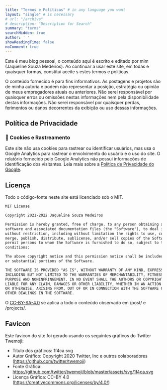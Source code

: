 ```yaml
---
title: "Termos e Políticas" # in any language you want
layout: "single" # is necessary
# url: "/archive"
# description: "Description for Search"
summary: "terms"
searchHidden: true
author: ' '
showReadingTime: false
noComment: true
---
```


Este é meu blog pessoal, o conteúdo aqui é escrito e editado por mim (Jaqueline Souza Medeiros). Ao continuar a usar este site, em todas e quaisquer formas, constitui aceite s estes termos e políticas.

O conteúdo fornecido é para fins informativos. As postagens e projetos são de minha autoria e podem não representar a posição, estratégia ou opinião de meus empregadores atuais ou anteriores. Não serei responsável por quaisquer erros ou omissões nestas informações nem pela disponibilidade destas informações. Não serei responsável por quaisquer perdas, ferimentos ou danos decorrentes da exibição ou uso dessas informações.

## Política de Privacidade

### 🍪 Cookies e Rastreamento

Este site não usa cookies para rastrear ou identificar usuários, mas usa o Google Analytics para rastrear o envolvimento do usuário e o uso do site. O relatório fornecido pelo Google Analytics não possui informações de identificação dos visitantes. Leia mais sobre a [Política de Privacidade do Google](https://policies.google.com/privacy).

## Licença

Todo o código-fonte neste site está licenciado sob o MIT. 

```txt
MIT License

Copyright 2021-2022 Jaqueline Souza Medeiros

Permission is hereby granted, free of charge, to any person obtaining a copy of this 
software and associated documentation files (the "Software"), to deal in the Software
without restriction, including without limitation the rights to use, copy, modify, 
merge, publish, distribute, sublicense, and/or sell copies of the Software, and to 
permit persons to whom the Software is furnished to do so, subject to the following 
conditions:

The above copyright notice and this permission notice shall be included in all copies 
or substantial portions of the Software.

THE SOFTWARE IS PROVIDED "AS IS", WITHOUT WARRANTY OF ANY KIND, EXPRESS OR IMPLIED, 
INCLUDING BUT NOT LIMITED TO THE WARRANTIES OF MERCHANTABILITY, FITNESS FOR A PARTICULAR 
PURPOSE AND NONINFRINGEMENT. IN NO EVENT SHALL THE AUTHORS OR COPYRIGHT HOLDERS BE 
LIABLE FOR ANY CLAIM, DAMAGES OR OTHER LIABILITY, WHETHER IN AN ACTION OF CONTRACT, TORT
OR OTHERWISE, ARISING FROM, OUT OF OR IN CONNECTION WITH THE SOFTWARE OR THE USE OR 
OTHER DEALINGS IN THE SOFTWARE.
```

O [CC-BY-SA-4.0](https://creativecommons.org/licenses/by-nc-sa/4.0/) se aplica a todo o conteúdo observado em /post/ e /projects/.

## Favicon

Este favicon do site foi gerado usando os seguintes gráficos do Twitter Twemoji:

- Título dos gráficos: 1f4ca.svg
- Autor Gráfico: Copyright 2020 Twitter, Inc e outros colaboradores (https://github.com/twitter/twemoji)
- Fonte Gráfica: https://github.com/twitter/twemoji/blob/master/assets/svg/1f4ca.svg
- Licença Gráfica: CC-BY 4.0 (https://creativecommons.org/licenses/by/4.0/)